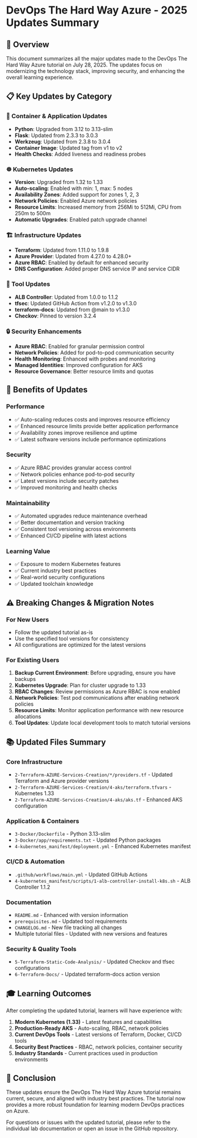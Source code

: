 # DevOps The Hard Way Azure - 2025 Updates Summary

## 🚀 Overview
This document summarizes all the major updates made to the DevOps The Hard Way Azure tutorial on July 28, 2025. The updates focus on modernizing the technology stack, improving security, and enhancing the overall learning experience.

## 📋 Key Updates by Category

### 🐳 Container & Application Updates
- **Python**: Upgraded from 3.12 to 3.13-slim
- **Flask**: Updated from 2.3.3 to 3.0.3
- **Werkzeug**: Updated from 2.3.8 to 3.0.4
- **Container Image**: Updated tag from v1 to v2
- **Health Checks**: Added liveness and readiness probes

### ☸️ Kubernetes Updates
- **Version**: Upgraded from 1.32 to 1.33
- **Auto-scaling**: Enabled with min: 1, max: 5 nodes
- **Availability Zones**: Added support for zones 1, 2, 3
- **Network Policies**: Enabled Azure network policies
- **Resource Limits**: Increased memory from 256Mi to 512Mi, CPU from 250m to 500m
- **Automatic Upgrades**: Enabled patch upgrade channel

### 🏗️ Infrastructure Updates
- **Terraform**: Updated from 1.11.0 to 1.9.8
- **Azure Provider**: Updated from 4.27.0 to 4.28.0+
- **Azure RBAC**: Enabled by default for enhanced security
- **DNS Configuration**: Added proper DNS service IP and service CIDR

### 🔧 Tool Updates
- **ALB Controller**: Updated from 1.0.0 to 1.1.2
- **tfsec**: Updated GitHub Action from v1.2.0 to v1.3.0
- **terraform-docs**: Updated from @main to v1.3.0
- **Checkov**: Pinned to version 3.2.4

### 🔒 Security Enhancements
- **Azure RBAC**: Enabled for granular permission control
- **Network Policies**: Added for pod-to-pod communication security
- **Health Monitoring**: Enhanced with probes and monitoring
- **Managed Identities**: Improved configuration for AKS
- **Resource Governance**: Better resource limits and quotas

## 🎯 Benefits of Updates

### Performance
- ✅ Auto-scaling reduces costs and improves resource efficiency
- ✅ Enhanced resource limits provide better application performance
- ✅ Availability zones improve resilience and uptime
- ✅ Latest software versions include performance optimizations

### Security
- ✅ Azure RBAC provides granular access control
- ✅ Network policies enhance pod-to-pod security
- ✅ Latest versions include security patches
- ✅ Improved monitoring and health checks

### Maintainability
- ✅ Automated upgrades reduce maintenance overhead
- ✅ Better documentation and version tracking
- ✅ Consistent tool versioning across environments
- ✅ Enhanced CI/CD pipeline with latest actions

### Learning Value
- ✅ Exposure to modern Kubernetes features
- ✅ Current industry best practices
- ✅ Real-world security configurations
- ✅ Updated toolchain knowledge

## ⚠️ Breaking Changes & Migration Notes

### For New Users
- Follow the updated tutorial as-is
- Use the specified tool versions for consistency
- All configurations are optimized for the latest versions

### For Existing Users
1. **Backup Current Environment**: Before upgrading, ensure you have backups
2. **Kubernetes Upgrade**: Plan for cluster upgrade to 1.33
3. **RBAC Changes**: Review permissions as Azure RBAC is now enabled
4. **Network Policies**: Test pod communications after enabling network policies
5. **Resource Limits**: Monitor application performance with new resource allocations
6. **Tool Updates**: Update local development tools to match tutorial versions

## 📚 Updated Files Summary

### Core Infrastructure
- `2-Terraform-AZURE-Services-Creation/*/providers.tf` - Updated Terraform and Azure provider versions
- `2-Terraform-AZURE-Services-Creation/4-aks/terraform.tfvars` - Kubernetes 1.33
- `2-Terraform-AZURE-Services-Creation/4-aks/aks.tf` - Enhanced AKS configuration

### Application & Containers
- `3-Docker/Dockerfile` - Python 3.13-slim
- `3-Docker/app/requirements.txt` - Updated Python packages
- `4-kubernetes_manifest/deployment.yml` - Enhanced Kubernetes manifest

### CI/CD & Automation
- `.github/workflows/main.yml` - Updated GitHub Actions
- `4-kubernetes_manifest/scripts/1-alb-controller-install-k8s.sh` - ALB Controller 1.1.2

### Documentation
- `README.md` - Enhanced with version information
- `prerequisites.md` - Updated tool requirements
- `CHANGELOG.md` - New file tracking all changes
- Multiple tutorial files - Updated with new versions and features

### Security & Quality Tools
- `5-Terraform-Static-Code-Analysis/` - Updated Checkov and tfsec configurations
- `6-Terraform-Docs/` - Updated terraform-docs action version

## 🎓 Learning Outcomes

After completing the updated tutorial, learners will have experience with:

1. **Modern Kubernetes (1.33)** - Latest features and capabilities
2. **Production-Ready AKS** - Auto-scaling, RBAC, network policies
3. **Current DevOps Tools** - Latest versions of Terraform, Docker, CI/CD tools
4. **Security Best Practices** - RBAC, network policies, container security
5. **Industry Standards** - Current practices used in production environments

## 🏁 Conclusion

These updates ensure the DevOps The Hard Way Azure tutorial remains current, secure, and aligned with industry best practices. The tutorial now provides a more robust foundation for learning modern DevOps practices on Azure.

For questions or issues with the updated tutorial, please refer to the individual lab documentation or open an issue in the GitHub repository.

